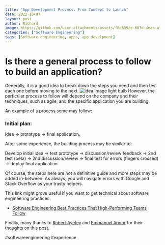 ```yaml
---
title: "App Development Process: From Concept to Launch"
date: 2022-10-07
layout: post
author: Richard
image: https://github.com/user-attachments/assets/f8d639ae-687d-4eaa-af1d-60d2bd7b62fc
categories: ["Software Engineering"]
tags: [Software engineering, apps, app develpment]
---
```


# Is there a general process to follow to build an application?
Generally, it is a good idea to break down the steps you need and then test each one before moving to the next. 
![idea image light bulb](https://github.com/user-attachments/assets/f8d639ae-687d-4eaa-af1d-60d2bd7b62fc)
However, the particular process to follow will depend on the company and their techniques, such as agile, and the specific application you are building.

An example of a process some may follow:

### Initial plan:
Idea → prototype → final application.

After some experience, the building process may be similar to:

Develop initial idea → test prototype → discussion/review feedback → 2nd test (beta) → 2nd discussion/review → final test for errors (fingers crossed) → deploy final application

Of course, the steps here are not a definitive guide and more steps may be added in-between. As always, you will navigate errors with Google and Stack Overflow as your trusty helpers.

This link might prove useful if you want to get technical about software engineering practices:
- [Software Engineering Best Practices That High-Performing Teams Follow](https://www.stepsize.com/blog/software-engineering-best-practices)


Finally, many thanks to [Robert Ayetey](https://gh.linkedin.com/in/robert-ayetey) and [Emmanuel Annor](https://gh.linkedin.com/in/yaw-annor) for their thoughts on this post.

#softwareengineering #experience

